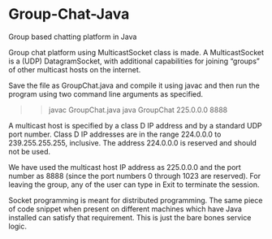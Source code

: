 # Group-Chat-Java

Group based chatting platform in Java

Group chat platform using MulticastSocket class is made. A MulticastSocket is a (UDP) DatagramSocket, with additional capabilities for joining “groups” of other multicast hosts on the internet.

Save the file as GroupChat.java and compile it using javac and then run the program using two command line arguments as specified.
>> javac GroupChat.java
>> java GroupChat 225.0.0.0 8888

A multicast host is specified by a class D IP address and by a standard UDP port number. Class D IP addresses are in the range 224.0.0.0 to 239.255.255.255, inclusive. The address 224.0.0.0 is reserved and should not be used.

We have used the multicast host IP address as 225.0.0.0 and the port number as 8888 (since the port numbers 0 through 1023 are reserved). For leaving the group, any of the user can type in Exit to terminate the session.

Socket programming is meant for distributed programming. The same piece of code snippet when present on different machines which have Java installed can satisfy that requirement. This is just the bare bones service logic.
